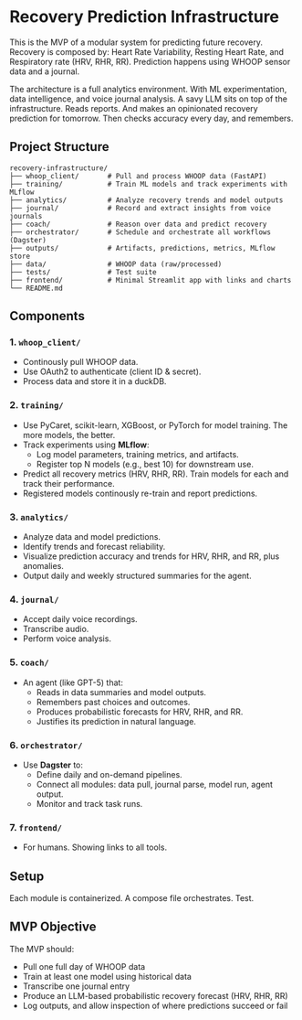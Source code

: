 # Recovery Prediction Infrastructure

This is the MVP of a modular system for predicting future recovery. Recovery is composed by: Heart Rate Variability, Resting Heart Rate, and Respiratory rate (HRV, RHR, RR). Prediction happens using WHOOP sensor data and a journal. 

The architecture is a full analytics environment. With ML experimentation, data intelligence, and voice journal analysis. A savy LLM sits on top of the infrastructure. Reads reports. And makes an opinionated recovery prediction for tomorrow. Then checks accuracy every day, and remembers. 

## Project Structure

```
recovery-infrastructure/
├── whoop_client/       # Pull and process WHOOP data (FastAPI)
├── training/           # Train ML models and track experiments with MLflow
├── analytics/          # Analyze recovery trends and model outputs
├── journal/            # Record and extract insights from voice journals
├── coach/              # Reason over data and predict recovery
├── orchestrator/       # Schedule and orchestrate all workflows (Dagster)
├── outputs/            # Artifacts, predictions, metrics, MLflow store
├── data/               # WHOOP data (raw/processed)
├── tests/              # Test suite
├── frontend/           # Minimal Streamlit app with links and charts
└── README.md
```

## Components

### 1. `whoop_client/`

- Continously pull WHOOP data. 
- Use OAuth2 to authenticate (client ID & secret).
- Process data and store it in a duckDB.

### 2. `training/`

- Use PyCaret, scikit-learn, XGBoost, or PyTorch for model training. The more models, the better. 
- Track experiments using **MLflow**:
  - Log model parameters, training metrics, and artifacts.
  - Register top N models (e.g., best 10) for downstream use.
- Predict all recovery metrics (HRV, RHR, RR). Train models for each and track their performance. 
- Registered models continously re-train and report predictions. 

### 3. `analytics/`

- Analyze data and model predictions.
- Identify trends and forecast reliability.
- Visualize prediction accuracy and trends for HRV, RHR, and RR, plus anomalies.
- Output daily and weekly structured summaries for the agent.

### 4. `journal/`

- Accept daily voice recordings.
- Transcribe audio.
- Perform voice analysis. 

### 5. `coach/`

- An agent (like GPT-5) that:
  - Reads in data summaries and model outputs.
  - Remembers past choices and outcomes.
  - Produces probabilistic forecasts for HRV, RHR, and RR.
  - Justifies its prediction in natural language.

### 6. `orchestrator/`

- Use **Dagster** to:
  - Define daily and on-demand pipelines.
  - Connect all modules: data pull, journal parse, model run, agent output.
  - Monitor and track task runs.

### 7. `frontend/`

  - For humans. Showing links to all tools. 
 
## Setup 

Each module is containerized. A compose file orchestrates. 
Test.  

## MVP Objective

The MVP should:

- Pull one full day of WHOOP data
- Train at least one model using historical data
- Transcribe one journal entry
- Produce an LLM-based probabilistic recovery forecast (HRV, RHR, RR)
- Log outputs, and allow inspection of where predictions succeed or fail